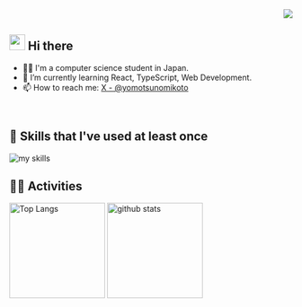 <!-- 1. GitHub usernameを変更 -->
<div align="right">
  <img src="https://komarev.com/ghpvc/?username=apamanoko" />
</div>


<!-- 2. プロフィールや連絡先を変更 -->
## <img src="https://media.giphy.com/media/hvRJCLFzcasrR4ia7z/giphy.gif" width="28"> Hi there

- 🧑‍💻 I'm a computer science student in Japan.
- 🌱 I’m currently learning React, TypeScript, Web Development.
- 📫 How to reach me: [X - @yomotsunomikoto](https://twitter.com/yomotsunomikoto)
<br>


<!-- 3. 好きな技術スタックに変更 -->
<!-- ライトモート：theme=light, ダークモート：theme=dark -->
<!-- アイコンの選択肢一覧：https://arc.net/l/quote/zizyykfh -->
## 🌱 Skills that I've used at least once
<img alt="my skills" src="https://skillicons.dev/icons?theme=dark&perline=7&i=html,css,js,ts,react,next,figma,python,solidity,vim,github,aws" />
<br>


<!-- 4. GitHub usernameを変更, 2箇所 -->
<!-- ライトモート：theme=light, ダークモート：theme=vue-dark  -->
## 🏃‍♀️ Activities
<div align="left"> 
  <img alt="Top Langs" height="170px" src="https://github-readme-stats.vercel.app/api?username=apamanoko&theme=vue-dark&layout=compact" />
  <img alt="github stats" height="170px" src="https://github-readme-stats.vercel.app/api/top-langs/?username=apamanoko&theme=vue-dark&layout=compact" />
</div>


<!--
This repository is a ✨ _special_ ✨ repository because its `README.md` (this file) appears on your GitHub profile.

Here are some ideas to get you started:

- 🔭 I’m currently working on ...
- 🌱 I’m currently learning ...
- 👯 I’m looking to collaborate on ...
- 🤔 I’m looking for help with ...
- 💬 Ask me about ...
- 📫 How to reach me: ...
- 😄 Pronouns: ...
- ⚡ Fun fact: ...
-->

